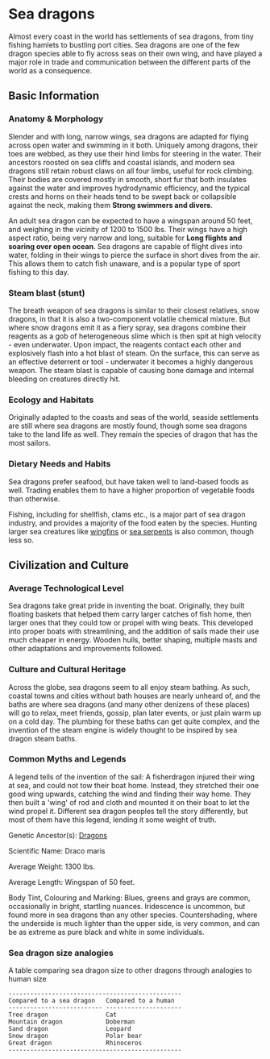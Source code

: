 Sea dragons
===========

Almost every coast in the world has settlements of sea dragons, from tiny fishing hamlets to bustling port cities. Sea dragons are one of the few dragon species able to fly across seas on their own wing, and have played a major role in trade and communication between the different parts of the world as a consequence.

Basic Information
-----------------

### Anatomy & Morphology

Slender and with long, narrow wings, sea dragons are adapted for flying across open water and swimming in it both. Uniquely among dragons, their toes are webbed, as they use their hind limbs for steering in the water. Their ancestors roosted on sea cliffs and coastal islands, and modern sea dragons still retain robust claws on all four limbs, useful for rock climbing. Their bodies are covered mostly in smooth, short fur that both insulates against the water and improves hydrodynamic efficiency, and the typical crests and horns on their heads tend to be swept back or collapsible against the neck, making them **Strong swimmers and divers**.

An adult sea dragon can be expected to have a wingspan around 50 feet, and weighing in the vicinity of 1200 to 1500 lbs. Their wings have a high aspect ratio, being very narrow and long, suitable for **Long flights and soaring over open ocean**. Sea dragons are capable of flight dives into water, folding in their wings to pierce the surface in short dives from the air. This allows them to catch fish unaware, and is a popular type of sport fishing to this day.

### Steam blast (stunt)

The breath weapon of sea dragons is similar to their closest relatives, snow dragons, in that it is also a two-component volatile chemical mixture. But where snow dragons emit it as a fiery spray, sea dragons combine their reagents as a gob of heterogeneous slime which is then spit at high velocity - even underwater. Upon impact, the reagents contact each other and explosively flash into a hot blast of steam. On the surface, this can serve as an effective deterrent or tool -
underwater it becomes a highly dangerous weapon. The steam blast is capable of causing bone damage and internal bleeding on creatures directly hit.

### Ecology and Habitats

Originally adapted to the coasts and seas of the world, seaside settlements are still where sea dragons are mostly found, though some sea dragons take to the land life as well. They remain the species of dragon that has the most sailors.

### Dietary Needs and Habits

Sea dragons prefer seafood, but have taken well to land-based foods as well. Trading enables them to have a higher proportion of vegetable foods than otherwise.

Fishing, including for shellfish, clams etc., is a major part of sea dragon industry, and provides a majority of the food eaten by the species. Hunting larger sea creatures like [wingfins](/creatures/wingfins.md) or [sea serpents](/creatures/sea-serpents.md) is also common, though less so.

Civilization and Culture
------------------------

### Average Technological Level

Sea dragons take great pride in inventing the boat. Originally, they built floating baskets that helped them carry larger catches of fish home, then larger ones that they could tow or propel with wing beats. This developed into proper boats with streamlining, and the addition of sails made their use much cheaper in energy. Wooden hulls, better shaping, multiple masts and other adaptations and improvements followed.

### Culture and Cultural Heritage

Across the globe, sea dragons seem to all enjoy steam bathing. As such, coastal towns and cities without bath houses are nearly unheard of, and the baths are where sea dragons (and many other denizens of these places) will go to relax, meet friends, gossip, plan later events, or just plain warm up on a cold day. The plumbing for these baths can get quite complex, and the invention of the steam engine is widely thought to be inspired by sea dragon steam baths.

### Common Myths and Legends

A legend tells of the invention of the sail: A fisherdragon injured their wing at sea, and could not tow their boat home. Instead, they stretched their one good wing upwards, catching the wind and finding their way home. They then built a 'wing' of rod and cloth and mounted it on their boat to let the wind propel it. Different sea dragon peoples tell the story differently, but most of them have this legend, lending it some weight of truth.

Genetic Ancestor(s): [Dragons](/creatures/dragons.md)

Scientific Name:   Draco maris

Average Weight:   1300 lbs.

Average Length:   Wingspan of 50 feet.

Body Tint, Colouring and Marking:   Blues, greens and grays are common, occasionally in bright, startling nuances. Iridescence is uncommon, but found more in sea dragons than any other species. Countershading, where the underside is much lighter than the upper side, is very common, and can be as extreme as pure black and white in some individuals.

### Sea dragon size analogies

A table comparing sea dragon size to other dragons through analogies to human size

    ------------------------------------------------
    Compared to a sea dragon   Compared to a human
    -------------------------- ---------------------
    Tree dragon                Cat
    Mountain dragon            Doberman
    Sand dragon                Leopard
    Snow dragon                Polar bear
    Great dragon               Rhinoceros
    ------------------------------------------------
